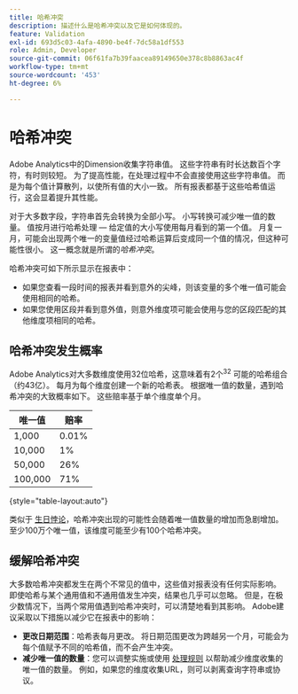 ```yaml
---
title: 哈希冲突
description: 描述什么是哈希冲突以及它是如何体现的。
feature: Validation
exl-id: 693d5c03-4afa-4890-be4f-7dc58a1df553
role: Admin, Developer
source-git-commit: 06f61fa7b39faacea89149650e378c8b8863ac4f
workflow-type: tm+mt
source-wordcount: '453'
ht-degree: 6%

---
```


# 哈希冲突

Adobe Analytics中的Dimension收集字符串值。 这些字符串有时长达数百个字符，有时则较短。 为了提高性能，在处理过程中不会直接使用这些字符串值。 而是为每个值计算散列，以使所有值的大小一致。 所有报表都基于这些哈希值运行，这会显着提升其性能。

对于大多数字段，字符串首先会转换为全部小写。 小写转换可减少唯一值的数量。 值按月进行哈希处理 — 给定值的大小写使用每月看到的第一个值。 月复一月，可能会出现两个唯一的变量值经过哈希运算后变成同一个值的情况，但这种可能性很小。 这一概念就是所谓的&#x200B;*哈希冲突*。

哈希冲突可如下所示显示在报表中：

* 如果您查看一段时间的报表并看到意外的尖峰，则该变量的多个唯一值可能会使用相同的哈希。
* 如果您使用区段并看到意外值，则意外维度项可能会使用与您的区段匹配的其他维度项相同的哈希。

## 哈希冲突发生概率

Adobe Analytics对大多数维度使用32位哈希，这意味着有2个<sup>32</sup> 可能的哈希组合（约43亿）。 每月为每个维度创建一个新的哈希表。 根据唯一值的数量，遇到哈希冲突的大致概率如下。 这些赔率基于单个维度单个月。

| 唯一值 | 赔率 |
| --- | --- |
| 1,000 | 0.01% |
| 10,000 | 1% |
| 50,000 | 26% |
| 100,000 | 71% |

{style="table-layout:auto"}

类似于 [生日悖论](https://en.wikipedia.org/wiki/Birthday_problem)，哈希冲突出现的可能性会随着唯一值数量的增加而急剧增加。 至少100万个唯一值，该维度可能至少有100个哈希冲突。

## 缓解哈希冲突

大多数哈希冲突都发生在两个不常见的值中，这些值对报表没有任何实际影响。 即使哈希与某个通用值和不通用值发生冲突，结果也几乎可以忽略。 但是，在极少数情况下，当两个常用值遇到哈希冲突时，可以清楚地看到其影响。 Adobe建议采取以下措施以减少它在报表中的影响：

* **更改日期范围**：哈希表每月更改。 将日期范围更改为跨越另一个月，可能会为每个值赋予不同的哈希值，而不会产生冲突。
* **减少唯一值的数量**：您可以调整实施或使用 [处理规则](/help/admin/admin/c-manage-report-suites/c-edit-report-suites/general/c-processing-rules/processing-rules.md) 以帮助减少维度收集的唯一值的数量。 例如，如果您的维度收集URL，则可以剥离查询字符串或协议。

<!-- https://wiki.corp.adobe.com/pages/viewpage.action?spaceKey=OmniArch&title=Uniques -->

